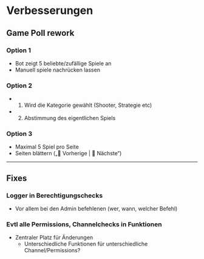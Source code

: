 # Verbesserungen

## Game Poll rework

### Option 1
- Bot zeigt 5 beliebte/zufällige Spiele an
- Manuell spiele nachrücken lassen

### Option 2
- 1. Wird die Kategorie gewählt (Shooter, Strategie etc)
- 2. Abstimmung des eigentlichen Spiels

### Option 3
- Maximal 5 Spiel pro Seite
- Seiten blättern („🔼 Vorherige | 🔽 Nächste“)

---
 
## Fixes

### Logger in Berechtigungschecks
- Vor allem bei den Admin befehlenen (wer, wann, welcher Befehl)

### Evtl alle Permissions, Channelchecks in Funktionen
- Zentraler Platz für Änderungen
    - Unterschiedliche Funktionen für unterschiedliche Channel/Permissions?